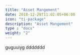 ```yaml
---
title: "Asset Mangement"
date: 2018-12-28T11:02:05+06:00
icon: "ti-package"
description: "Asset Mangement"
type : "docs"
weight: "2"
---
```


guguuiyg
ddddddd
